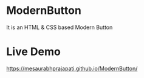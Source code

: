 # ModernButton
It is an HTML & CSS based Modern Button
# Live Demo
https://mesaurabhprajapati.github.io/ModernButton/
